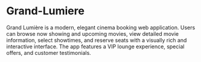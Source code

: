 # Grand-Lumiere
Grand Lumière is a modern, elegant cinema booking web application. Users can browse now showing and upcoming movies, view detailed movie information, select showtimes, and reserve seats with a visually rich and interactive interface. The app features a VIP lounge experience, special offers, and customer testimonials. 
